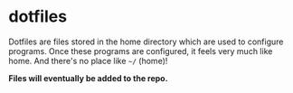 # dotfiles

Dotfiles are files stored in the home directory which are used to configure
programs. Once these programs are configured, it feels very much like home. And
there's no place like `~/` (home)!

**Files will eventually be added to the repo.**
